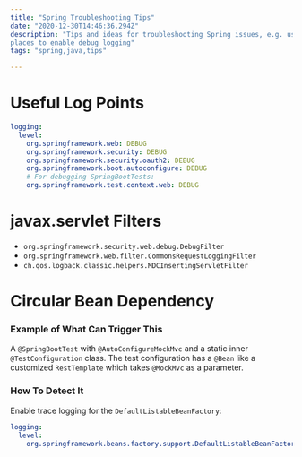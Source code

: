 ```yaml
---
title: "Spring Troubleshooting Tips" 
date: "2020-12-30T14:46:36.294Z"
description: "Tips and ideas for troubleshooting Spring issues, e.g. useful packages and classes 
places to enable debug logging"
tags: "spring,java,tips"

---
```


# Useful Log Points

```yaml
logging:
  level:
    org.springframework.web: DEBUG
    org.springframework.security: DEBUG
    org.springframework.security.oauth2: DEBUG
    org.springframework.boot.autoconfigure: DEBUG
    # For debugging SpringBootTests: 
    org.springframework.test.context.web: DEBUG
```

# javax.servlet Filters

- `org.springframework.security.web.debug.DebugFilter`
- `org.springframework.web.filter.CommonsRequestLoggingFilter`
- `ch.qos.logback.classic.helpers.MDCInsertingServletFilter`

# Circular Bean Dependency

### Example of What Can Trigger This

A `@SpringBootTest` with `@AutoConfigureMockMvc` and a static inner `@TestConfiguration` class. 
The test configuration has a `@Bean` like a customized `RestTemplate` which takes `@MockMvc` as 
a parameter.

### How To Detect It

Enable trace logging for the `DefaultListableBeanFactory`:

```yaml
logging:
  level:
    org.springframework.beans.factory.support.DefaultListableBeanFactory: TRACE
```